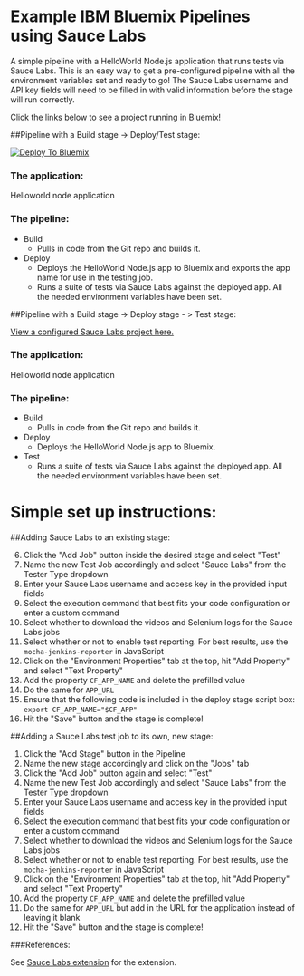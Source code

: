 # Example IBM Bluemix Pipelines using Sauce Labs

A simple pipeline with a HelloWorld Node.js application that runs tests via Sauce Labs. This is an easy way to get a pre-configured pipeline with all the environment variables set and ready to go! The Sauce Labs username and API key fields will need to be filled in with valid information before the stage will run correctly.

Click the links below to see a project running in Bluemix!

##Pipeline with a Build stage -> Deploy/Test stage:

[![Deploy To Bluemix](https://bluemix.net/deploy/button.png)](https://hub.jazz.net/deploy/index.html?repository=https://github.com/Puquios/sauce-labs_setup.git)

### The application: 
Helloworld node application

### The pipeline: 
* Build
	* Pulls in code from the Git repo and builds it.
* Deploy 
    * Deploys the HelloWorld Node.js app to Bluemix and exports the app name for use in the testing job. 
    * Runs a suite of tests via Sauce Labs against the deployed app. All the needed environment variables have been set.

##Pipeline with a Build stage -> Deploy stage - > Test stage:

[View a configured Sauce Labs project here.](https://hub.jazz.net/project/elobeto/Sauce-testStageSetsURL/overview)


### The application: 
Helloworld node application

### The pipeline: 
* Build
	* Pulls in code from the Git repo and builds it.
* Deploy 
    * Deploys the HelloWorld Node.js app to Bluemix.
* Test
    * Runs a suite of tests via Sauce Labs against the deployed app. All the needed environment variables have been set.


# Simple set up instructions:

##Adding Sauce Labs to an existing stage:

6.	Click the "Add Job" button inside the desired stage and select "Test"
7.	Name the new Test Job accordingly and select "Sauce Labs" from the Tester Type dropdown
8.	Enter your Sauce Labs username and access key in the provided input fields
9.	Select the execution command that best fits your code configuration or enter a custom command
10.	Select whether to download the videos and Selenium logs for the Sauce Labs jobs
11.	Select whether or not to enable test reporting. For best results, use the `mocha-jenkins-reporter` in JavaScript
12.	Click on the "Environment Properties" tab at the top, hit "Add Property" and select "Text Property"
13.	Add the property `CF_APP_NAME` and delete the prefilled value
14.	Do the same for `APP_URL`
15. Ensure that the following code is included in the deploy stage script box: `export CF_APP_NAME="$CF_APP"`
15.	Hit the "Save" button and the stage is complete!

##Adding a Sauce Labs test job to its own, new stage:

1.	Click the "Add Stage" button in the Pipeline
2. 	Name the new stage accordingly and click on the "Jobs" tab
6.	Click the "Add Job" button again and select "Test"
7.	Name the new Test Job accordingly and select "Sauce Labs" from the Tester Type dropdown
8.	Enter your Sauce Labs username and access key in the provided input fields
9.	Select the execution command that best fits your code configuration or enter a custom command
10.	Select whether to download the videos and Selenium logs for the Sauce Labs jobs
11.	Select whether or not to enable test reporting. For best results, use the `mocha-jenkins-reporter` in JavaScript
12.	Click on the "Environment Properties" tab at the top, hit "Add Property" and select "Text Property"
13.	Add the property `CF_APP_NAME` and delete the prefilled value
14.	Do the same for `APP_URL` but add in the URL for the application instead of leaving it blank
15.	Hit the "Save" button and the stage is complete!

###References:

See [Sauce Labs extension](https://github.com/Osthanes/saucelabs) for the extension.

